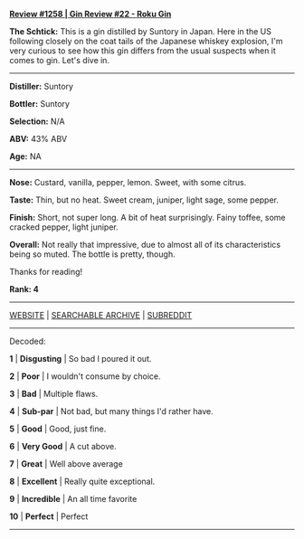 
[**Review #1258 | Gin Review #22 - Roku Gin**]( https://t8ke.review/review-1258-roku-gin)

**The Schtick:** This is a gin distilled by Suntory in Japan. Here in the US following closely on the coat tails of the Japanese whiskey explosion, I'm very curious to see how this gin differs from the usual suspects when it comes to gin. Let's dive in. 

-----

**Distiller:** Suntory

**Bottler:** Suntory

**Selection:** N/A

**ABV:**  43% ABV

**Age:** NA 

-----

**Nose:**  Custard, vanilla, pepper, lemon. Sweet, with some citrus. 

**Taste:** Thin, but no heat. Sweet cream, juniper, light sage, some pepper. 

**Finish:** Short, not super long. A bit of heat surprisingly. Fainy toffee, some cracked pepper, light juniper. 

**Overall:** Not really that impressive, due to almost all of its characteristics being so muted. The bottle is pretty, though. 

Thanks for reading!

**Rank: 4**



-----

[WEBSITE](https://t8ke.review) | [SEARCHABLE ARCHIVE](https://t8ke.review/review-archive/) | [SUBREDDIT](https://reddit.com/r/t8kereviews)

-----

Decoded:

**1** | **Disgusting** | So bad I poured it out.

**2** | **Poor** | I wouldn't consume by choice.

**3** | **Bad** | Multiple flaws.

**4** | **Sub-par** | Not bad, but many things I'd rather have.

**5** | **Good** | Good, just fine.

**6** | **Very Good** | A cut above.

**7** | **Great** | Well above average

**8** | **Excellent** | Really quite exceptional.

**9** | **Incredible** | An all time favorite

**10** | **Perfect** | Perfect

----

